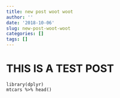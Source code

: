 ```yaml
---
title: new post woot woot
author: ''
date: '2018-10-06'
slug: new-post-woot-woot
categories: []
tags: []
---
```


# THIS IS A TEST POST

```{r}
library(dplyr)
mtcars %>% head()
```
